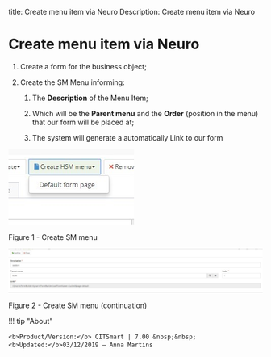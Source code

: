 title: Create menu item via Neuro
Description: Create menu item via Neuro
# Create menu item via Neuro


1.  Create a form for the business object;

2.  Create the SM Menu informing:

    1.  The **Description** of the Menu Item;

    2.  Which will be the **Parent menu** and the **Order** (position in the
        menu) that our form will be placed at;

    3.  The system will generate a automatically Link to our form

![create](images/neuro-sm-11.jpg)

Figure 1 - Create SM menu

![create](images/neuro-sm-12.jpg)

Figure 2 - Create SM menu (continuation)


!!! tip "About"

    <b>Product/Version:</b> CITSmart | 7.00 &nbsp;&nbsp;
    <b>Updated:</b>03/12/2019 – Anna Martins
